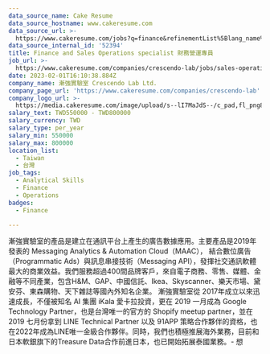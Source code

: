 ```yaml
---
data_source_name: Cake Resume
data_source_hostname: www.cakeresume.com
data_source_url: >-
  https://www.cakeresume.com/jobs?q=finance&refinementList%5Blang_name%5D%5B0%5D=English&refinementList%5Bsalary_type%5D=per_year&range%5Bsalary_range%5D%5Bmin%5D=1000000&page=3
data_source_internal_id: '52394'
title: Finance and Sales Operations specialist 財務營運專員
job_url: >-
  https://www.cakeresume.com/companies/crescendo-lab/jobs/sales-operations-analyst-finance
date: 2023-02-01T16:10:38.884Z
company_name: 漸強實驗室 Crescendo Lab Ltd.
company_page_url: 'https://www.cakeresume.com/companies/crescendo-lab'
company_logo_url: >-
  https://media.cakeresume.com/image/upload/s--lI7MaJdS--/c_pad,fl_png8,h_200,w_200/v1655700144/fueve1oy49p1776jlljz.png
salary_text: TWD550000 - TWD800000
salary_currency: TWD
salary_type: per_year
salary_min: 550000
salary_max: 800000
location_list:
  - Taiwan
  - 台灣
job_tags:
  - Analytical Skills
  - Finance
  - Operations
badges:
  - Finance

---
```


漸強實驗室的產品是建立在通訊平台上產生的廣告數據應用。主要產品是2019年發表的 Messaging Analytics & Automation Cloud（MAAC）， 結合數位廣告（Programmatic Ads）與訊息串接技術（Messaging API），發揮社交通訊軟體最大的商業效益。我們服務超過400間品牌客戶，來自電子商務、零售、媒體、金融等不同產業，包含H&M、GAP、中國信託、Ikea、Skyscanner、樂天市場、黛安芬、東森購物、天下雜誌等國內外知名企業。 漸強實驗室從 2017年成立以來迅速成長，不僅被知名 AI 集團 iKala 愛卡拉投資，更在 2019 一月成為 Google Technology Partner，也是台灣唯一的官方的 Shopify meetup partner，並在 2019 七月份拿到 LINE Technical Partner 以及 91APP 策略合作夥伴的資格，也在2022年成為LINE唯一金級合作夥伴。同時，我們也積極推展海外業務，目前和日本軟銀旗下的Treasure Data合作前進日本，也已開始拓展泰國業務。- 想